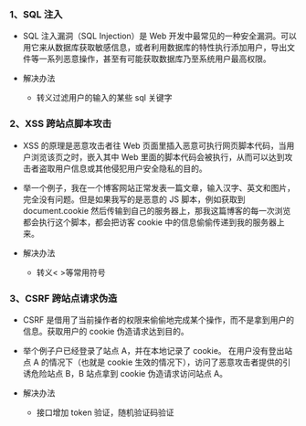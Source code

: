 ### 1、SQL 注入

- SQL 注入漏洞（SQL Injection）是 Web 开发中最常见的一种安全漏洞。可以用它来从数据库获取敏感信息，或者利用数据库的特性执行添加用户，导出文件等一系列恶意操作，甚至有可能获取数据库乃至系统用户最高权限。

- 解决办法
  - 转义过滤用户的输入的某些 sql 关键字

### 2、XSS 跨站点脚本攻击

- XSS 的原理是恶意攻击者往 Web 页面里插入恶意可执行网页脚本代码，当用户浏览该页之时，嵌入其中 Web 里面的脚本代码会被执行，从而可以达到攻击者盗取用户信息或其他侵犯用户安全隐私的目的。

- 举一个例子，我在一个博客网站正常发表一篇文章，输入汉字、英文和图片，完全没有问题。但是如果我写的是恶意的 JS 脚本，例如获取到 document.cookie 然后传输到自己的服务器上，那我这篇博客的每一次浏览都会执行这个脚本，都会把访客 cookie 中的信息偷偷传递到我的服务器上来。

- 解决办法
  - 转义< >等常用符号

### 3、CSRF 跨站点请求伪造

- CSRF 是借用了当前操作者的权限来偷偷地完成某个操作，而不是拿到用户的信息。获取用户的 cookie 伪造请求达到目的。

- 举个例子户已经登录了站点 A，并在本地记录了 cookie。 在用户没有登出站点 A 的情况下（也就是 cookie 生效的情况下），访问了恶意攻击者提供的引诱危险站点 B，B 站点拿到 cookie 伪造请求访问站点 A。

- 解决办法
  - 接口增加 token 验证，随机验证码验证

